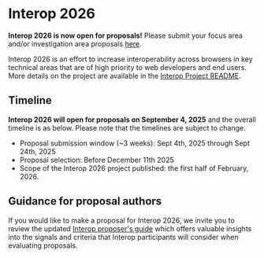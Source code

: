 # Interop 2026

**Interop 2026 is now open for proposals!** Please submit your focus area and/or investigation area proposals [here](https://github.com/web-platform-tests/interop/issues/new/choose).

Interop 2026 is an effort to increase interoperability across browsers in key technical areas that are of high priority to web developers and end users. More details on the project are available in the [Interop Project README](https://github.com/web-platform-tests/interop/blob/main/README.md).

## Timeline

**Interop 2026 will open for proposals on September 4, 2025** and the overall timeline is as below. Please note that the timelines are subject to change.
- Proposal submission window (~3 weeks): Sept 4th, 2025 through Sept 24th, 2025
- Proposal selection: Before December 11th 2025
- Scope of the Interop 2026 project published: the first half of February, 2026.

## Guidance for proposal authors

If you would like to make a proposal for Interop 2026, we invite you to review the updated [Interop proposer's guide](https://github.com/web-platform-tests/interop/blob/main/proposal_guide.md) which offers valuable insights into the signals and criteria that Interop participants will consider when evaluating proposals. 
